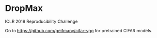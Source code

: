 # DropMax
ICLR 2018 Reproducibility Challenge

Go to https://github.com/geifmany/cifar-vgg for pretrained CIFAR models.
